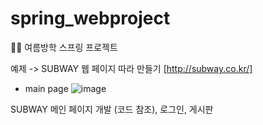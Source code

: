 # spring_webproject
👩‍🏫 여름방학 스프링 프로젝트 

예제 -> SUBWAY 웹 페이지 따라 만들기 [http://subway.co.kr/] <br>
* main page
![image](https://user-images.githubusercontent.com/42020919/62266366-fca55880-b462-11e9-872f-e83e066b673c.png)

SUBWAY 메인 페이지 개발 (코드 참조), 로그인, 게시판

